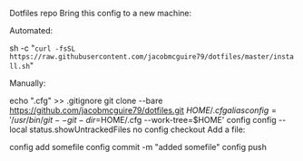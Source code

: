 Dotfiles repo
Bring this config to a new machine:

Automated:

sh -c "`curl -fsSL https://raw.githubusercontent.com/jacobmcguire79/dotfiles/master/install.sh`"

Manually:

echo ".cfg" >> .gitignore
git clone --bare https://github.com/jacobmcguire79/dotfiles.git $HOME/.cfg
alias config='/usr/bin/git --git-dir=$HOME/.cfg --work-tree=$HOME'
config config --local status.showUntrackedFiles no
config checkout
Add a file:

config add somefile
config commit -m "added somefile"
config push

